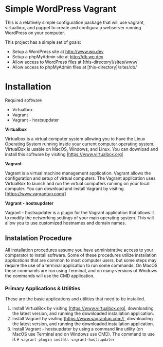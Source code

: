 # Simple WordPress Vagrant

This is a relatively simple configuration package that will use vagrant, virtualbox, and puppet to create and configura a webserver running WordPress on your computer.

This project has a simple set of goals:

* Setup a WordPress site at http://www.wp.dev
* Setup a phpMyAdmin site at http://db.wp.dev
* Allow access to WordPress files at [this-directory]/sites/www/
* Allow access to phpMyAdmin files at [this-directory]/sites/db/

# Installation

Required software

* Virtualbox
* Vagrant
* Vagrant - hostsupdater

**Virtualbox**

Virtualbox is a virtual computer system allowing you to have the Linux Operating System running inside your current computer operating system. VirtualBox is usable on MacOS, Windows, and Linux. You can download and install this software by visiting [https://www.virtualbox.org]

**Vagrant**

Vagrant is a virtual machine management application. Vagrant allows the configuration and setup of virtual computers. The Vagrant application uses VirtualBox to launch and run the virtual computers running on your local computer. You can download and install Vagrant by visiting [https://www.vagrantup.com/]

**Vagrant - hostsupdater**

Vagrant - hostsupdater is a plugin for the Vagrant application that allows it to modify the networking settings of your main operating system. This will allow you to use customized hostnames and domain names.

## Instalation Procedure

All installation procedures assume you have administrative access to your comparator to install software. Some of these procedures utilize installation applications that are common to most computer users, but some steps may require the use of a terminal application to run some commands. On MacOS these commands are run using Terminal, and on many versions of Windows the commands will use the CMD application.

### Primary Applications & Utilities

These are the basic applications and utilities that need to be installed.

1. Install VirtualBox by visiting [https://www.virtualbox.org], downloading the latest version, and running the downloaded installation application.
2. Install Vagrant by visiting [https://www.vagrantup.com/], downloading the latest version, and running the downloaded installation application.
3. Install Vagrant - hostsupdater by using a command line utility (on MacOS use Terminal and on Windows use CMD). The command to use is `# vagrant plugin install vagrant-hostsupdater`

### 
